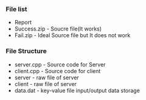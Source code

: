 ### File list
* Report
* Success.zip - Soucre file(It works)
* Fail.zip - Ideal Source file but It does not work

### File Structure
* server.cpp - Source code for Server
* client.cpp - Source code for client
* server - raw file of server
* client - raw file of server
* data.dat - key-value file input/output data storage

